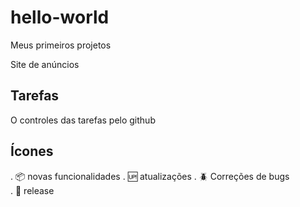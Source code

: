 # hello-world
Meus primeiros projetos

Site de anúncios 

## Tarefas 

O controles das tarefas pelo github

## Ícones
. :package: novas funcionalidades
. :up: atualizações 
. :beetle: Correções de bugs  
. :checkered_flag: release
